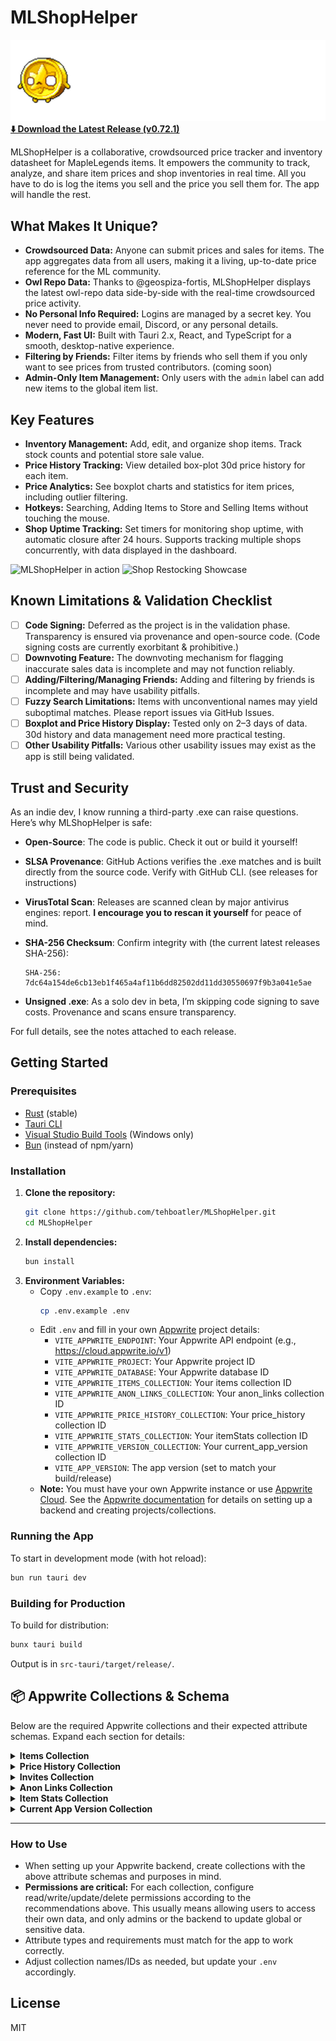 # MLShopHelper

![MLShopHelper Header](public/MLSHHeader.png)
[**⬇️ Download the Latest Release (v0.72.1)**](https://github.com/tehboatler/MLShopHelper/releases/tag/v0.72.1)

MLShopHelper is a collaborative, crowdsourced price tracker and inventory datasheet for MapleLegends items. It empowers the community to track, analyze, and share item prices and shop inventories in real time. All you have to do is log the items you sell and the price you sell them for. The app will handle the rest.

## What Makes It Unique?
- **Crowdsourced Data:** Anyone can submit prices and sales for items. The app aggregates data from all users, making it a living, up-to-date price reference for the ML community.
- **Owl Repo Data:** Thanks to @geospiza-fortis, MLShopHelper displays the latest owl-repo data side-by-side with the real-time crowdsourced price activity.
- **No Personal Info Required:** Logins are managed by a secret key. You never need to provide email, Discord, or any personal details.
- **Modern, Fast UI:** Built with Tauri 2.x, React, and TypeScript for a smooth, desktop-native experience.
- **Filtering by Friends:** Filter items by friends who sell them if you only want to see prices from trusted contributors. (coming soon)
- **Admin-Only Item Management:** Only users with the `admin` label can add new items to the global item list.

## Key Features
- **Inventory Management:** Add, edit, and organize shop items. Track stock counts and potential store sale value.
- **Price History Tracking:** View detailed box-plot 30d price history for each item.
- **Price Analytics:** See boxplot charts and statistics for item prices, including outlier filtering.
- **Hotkeys:** Searching, Adding Items to Store and Selling Items without touching the mouse.
- **Shop Uptime Tracking:** Set timers for monitoring shop uptime, with automatic closure after 24 hours. Supports tracking multiple shops concurrently, with data displayed in the dashboard.

![MLShopHelper in action](public/MLShopHelper.gif)
![Shop Restocking Showcase](public/MLShopHelperShopStockShowcase.gif)

## Known Limitations & Validation Checklist

- [ ] **Code Signing:** Deferred as the project is in the validation phase. Transparency is ensured via provenance and open-source code. (Code signing costs are currently exorbitant & prohibitive.)
- [ ] **Downvoting Feature:** The downvoting mechanism for flagging inaccurate sales data is incomplete and may not function reliably.
- [ ] **Adding/Filtering/Managing Friends:** Adding and filtering by friends is incomplete and may have usability pitfalls.
- [ ] **Fuzzy Search Limitations:** Items with unconventional names may yield suboptimal matches. Please report issues via GitHub Issues.
- [ ] **Boxplot and Price History Display:** Tested only on 2–3 days of data. 30d history and data management need more practical testing.
- [ ] **Other Usability Pitfalls:** Various other usability issues may exist as the app is still being validated.

## Trust and Security

As an indie dev, I know running a third-party .exe can raise questions. Here’s why MLShopHelper is safe:

- **Open-Source**: The code is public. Check it out or build it yourself!
- **SLSA Provenance**: GitHub Actions verifies the .exe matches and is built directly from the source code. Verify with GitHub CLI. (see releases for instructions)
- **VirusTotal Scan**: Releases are scanned clean by major antivirus engines: report. **I encourage you to rescan it yourself** for peace of mind.
- **SHA-256 Checksum**: Confirm integrity with (the current latest releases SHA-256):

    ```
    SHA-256: 7dc64a154de6cb13eb1f465a4af11b6dd82502dd11dd30550697f9b3a041e5ae
    ```
- **Unsigned .exe**: As a solo dev in beta, I’m skipping code signing to save costs. Provenance and scans ensure transparency.

For full details, see the notes attached to each release.

## Getting Started

### Prerequisites
- [Rust](https://www.rust-lang.org/tools/install) (stable)
- [Tauri CLI](https://tauri.app/v2/guides/getting-started/prerequisites/#installing-tauri-cli)
- [Visual Studio Build Tools](https://visualstudio.microsoft.com/visual-cpp-build-tools/) (Windows only)
- [Bun](https://bun.sh/) (instead of npm/yarn)

### Installation
1. **Clone the repository:**
   ```sh
   git clone https://github.com/tehboatler/MLShopHelper.git
   cd MLShopHelper
   ```
2. **Install dependencies:**
   ```sh
   bun install
   ```
3. **Environment Variables:**
   - Copy `.env.example` to `.env`:
     ```sh
     cp .env.example .env
     ```
   - Edit `.env` and fill in your own [Appwrite](https://appwrite.io/) project details:
     - `VITE_APPWRITE_ENDPOINT`: Your Appwrite API endpoint (e.g., https://cloud.appwrite.io/v1)
     - `VITE_APPWRITE_PROJECT`: Your Appwrite project ID
     - `VITE_APPWRITE_DATABASE`: Your Appwrite database ID
     - `VITE_APPWRITE_ITEMS_COLLECTION`: Your items collection ID
     - `VITE_APPWRITE_ANON_LINKS_COLLECTION`: Your anon_links collection ID
     - `VITE_APPWRITE_PRICE_HISTORY_COLLECTION`: Your price_history collection ID
     - `VITE_APPWRITE_STATS_COLLECTION`: Your itemStats collection ID
     - `VITE_APPWRITE_VERSION_COLLECTION`: Your current_app_version collection ID
     - `VITE_APP_VERSION`: The app version (set to match your build/release)
   - **Note:** You must have your own Appwrite instance or use [Appwrite Cloud](https://cloud.appwrite.io/). See the [Appwrite documentation](https://appwrite.io/docs) for details on setting up a backend and creating projects/collections.

### Running the App
To start in development mode (with hot reload):
```sh
bun run tauri dev
```

### Building for Production
To build for distribution:
```sh
bunx tauri build
```
Output is in `src-tauri/target/release/`.

## 📦 Appwrite Collections & Schema

Below are the required Appwrite collections and their expected attribute schemas. Expand each section for details:

<details>
<summary><strong>Items Collection</strong></summary>

<p><em>Purpose:</em> Stores all items that users can add to their shop inventory, including item name, price, notes, and ownership status.</p>

<p><strong>Important:</strong> The <strong>Add Item</strong> feature is restricted to users with the <code>admin</code> label on the built-in Appwrite users collection. Only admins can add new items to the global item list.</p>

```json
{
  "name": "items",
  "attributes": [
    { "key": "name", "type": "string", "required": true },
    { "key": "price", "type": "integer", "required": true },
    { "key": "notes", "type": "string", "required": false },
    { "key": "owned", "type": "boolean", "required": false }
  ]
}
```
<p><strong>Recommended Permissions:</strong> Allow only users with the <code>admin</code> label to create new items. Read access can be open to all authenticated users. Updates/deletes should be restricted to admins or the original creator if you allow item editing.</p>
</details>

<details>
<summary><strong>Price History Collection</strong></summary>

<p><em>Purpose:</em> Tracks all price submissions and sales for each item, including who submitted the price, when, and if the item was sold. Used for analytics and price history charts.</p>

```json
{
  "name": "price_history",
  "attributes": [
    { "key": "itemId", "type": "string", "required": true },
    { "key": "price", "type": "integer", "required": true },
    { "key": "date", "type": "string", "format": "ISO8601", "required": true },
    { "key": "author", "type": "string", "required": true },
    { "key": "author_ign", "type": "string", "required": false },
    { "key": "sold", "type": "boolean", "required": false },
    { "key": "downvotes", "type": "array", "required": false },
    { "key": "item_name", "type": "string", "required": false },
    { "key": "notes", "type": "string", "required": false }
  ]
}
```
<p><strong>Recommended Permissions:</strong> Allow any authenticated user to create new price entries. Read access can be open to all users for community transparency. Only allow updates/deletes by the original author or admins.</p>
</details>

<details>
<summary><strong>Invites Collection</strong></summary>

<p><em>Purpose:</em> Manages invite codes for onboarding new users, tracking who created and used each invite, and the invite status (redeemed, unredeemed, expired).</p>

```json
{
  "name": "invites",
  "attributes": [
    { "key": "code", "type": "string", "required": true },
    { "key": "createdBy", "type": "string", "required": true },
    { "key": "usedBy", "type": "string", "required": false },
    { "key": "status", "type": "enum", "elements": ["redeemed", "unredeemed", "expired"], "required": true },
    { "key": "createdAt", "type": "string", "format": "ISO8601", "required": true },
    { "key": "usedAt", "type": "string", "format": "ISO8601", "required": false }
  ]
}
```
<p><strong>Recommended Permissions:</strong> Allow creation by authenticated users. Read access can be restricted to the creator and admins. Only allow updates by the system or admins to prevent abuse.</p>
</details>

<details>
<summary><strong>Anon Links Collection</strong></summary>

<p><em>Purpose:</em> Stores anonymous user links and in-game names (IGNs), as well as whitelists for friend filtering and secret keys for authentication.</p>

```json
{
  "name": "anon_links",
  "attributes": [
    { "key": "userId", "type": "string", "required": true },
    { "key": "user_ign", "type": "string", "required": false },
    { "key": "secret", "type": "string", "required": true },
    { "key": "whitelist", "type": "array", "required": false }
  ]
}
```
<p><strong>Recommended Permissions:</strong> Allow each user to create and update their own document. Read access can be restricted to the user and admins. Whitelist management should only be allowed by the document owner.</p>
</details>

<details>
<summary><strong>Item Stats Collection</strong></summary>

<p><em>Purpose:</em> Stores computed statistics (median, average, percentiles, count, last update time) for each item, used to power analytics and summary displays.</p>

```json
{
  "name": "itemStats",
  "attributes": [
    { "key": "itemId", "type": "string", "required": true },
    { "key": "median", "type": "double", "required": true },
    { "key": "avg", "type": "double", "required": true },
    { "key": "p25", "type": "double", "required": true },
    { "key": "p75", "type": "double", "required": true },
    { "key": "count", "type": "integer", "required": true },
    { "key": "updatedAt", "type": "datetime", "required": true }
  ]
}
```
<p><strong>Recommended Permissions:</strong> Usually only the backend or trusted admins should be able to update item stats. Read access should be open to all users for analytics.</p>
</details>

<details>
<summary><strong>Current App Version Collection</strong></summary>

<p><em>Purpose:</em> Used for version gating—stores the current required app version so clients can check if they are up-to-date or need to upgrade.</p>

```json
{
  "name": "current_app_version",
  "attributes": [
    { "key": "build_version", "type": "string", "required": true }
  ]
}
```
<p><strong>Recommended Permissions:</strong> Only admins or automated deployment should update this collection. Read access should be open to all clients so they can check the current version.</p>
</details>

---

### How to Use

- When setting up your Appwrite backend, create collections with the above attribute schemas and purposes in mind.
- <strong>Permissions are critical:</strong> For each collection, configure read/write/update/delete permissions according to the recommendations above. This usually means allowing users to access their own data, and only admins or the backend to update global or sensitive data.
- Attribute types and requirements must match for the app to work correctly.
- Adjust collection names/IDs as needed, but update your `.env` accordingly.

## License
MIT
